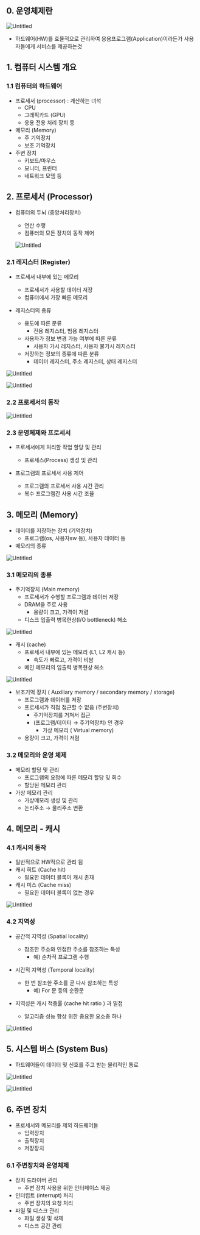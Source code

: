 ## 0. 운영체제란

![Untitled](https://s3-us-west-2.amazonaws.com/secure.notion-static.com/8ea4f32f-129d-4118-b0b0-414a62eb1dfa/Untitled.png)

- 하드웨어(HW)를 효율적으로 관리하여 응용프로그램(Application)이라든가 사용자들에게 서비스를 제공하는것

## 1. 컴퓨터 시스템 개요

### 1.1 컴퓨터의 하드웨어

- 프로세서 (processor) : 계산하는 녀석
  - CPU
  - 그래픽카드 (GPU)
  - 응용 전용 처리 장치 등
- 메모리 (Memory)
  - 주 기억장치
  - 보조 기억장치
- 주변 장치
  - 키보드/마우스
  - 모니터, 프린터
  - 네트워크 모뎀 등

## 2. 프로세서 (Processor)

- 컴퓨터의 두뇌 (중앙처리장치)
  
  - 연산 수행
  - 컴퓨터의 모든 장치의 동작 제어
  
  ![Untitled](https://s3-us-west-2.amazonaws.com/secure.notion-static.com/2fc8f3f1-cf91-406f-9d56-2f487dce57d0/Untitled.png)

### 2.1 레지스터 (Register)

- 프로세서 내부에 있는 메모리
  
  - 프로세서가 사용할 데이터 저장
  - 컴퓨터에서 가장 빠른 메모리

- 레지스터의 종류
  
  - 용도에 따른 분류
    - 전용 레지스터, 범용 레지스터
  - 사용자가 정보 변경 가능 여부에 따른 분류
    - 사용자 가시 레지스터, 사용자 불가시 레지스터
  - 저장하는 정보의 종류에 따른 분류
    - 데이터 레지스터, 주소 레지스터, 상태 레지스터

![Untitled](https://s3-us-west-2.amazonaws.com/secure.notion-static.com/a2f7a11b-0a40-47fa-b138-774676090fb5/Untitled.png)

![Untitled](https://s3-us-west-2.amazonaws.com/secure.notion-static.com/cc91a60e-9b42-442b-bc89-a5b2c30899cb/Untitled.png)

### 2.2 프로세서의 동작

![Untitled](https://s3-us-west-2.amazonaws.com/secure.notion-static.com/22890624-ac26-4df6-ac66-2b6ec9a9d013/Untitled.png)

### 2.3 운영체제와 프로세서

- 프로세서에게 처리할 작업 할당 및 관리
  
  - 프로세스(Process) 생성 및 관리

- 프로그램의 프로세서 사용 제어
  
  - 프로그램의 프로세서 사용 시간 관리
  - 복수 프로그램간 사용 시간 조율

## 3. 메모리 (Memory)

- 데이터를 저장하는 장치 (기억장치)
  - 프로그램(os, 사용자sw 등), 사용자 데이터 등
- 메모리의 종류

![Untitled](https://s3-us-west-2.amazonaws.com/secure.notion-static.com/d66e69b8-580f-4ef8-87f5-5a696216f4e7/Untitled.png)

### 3.1 메모리의 종류

- 주기억장치 (Main memory)
  - 프로세서가 수행할 프로그램과 데이터 저장
  - DRAM을 주로 사용
    - 용량이 크고, 가격이 저렴
  - 디스크 입출력 병목현상(I/O bottleneck) 해소

![Untitled](https://s3-us-west-2.amazonaws.com/secure.notion-static.com/e67ea333-4139-45a3-af74-e0a406cb7d96/Untitled.png)

- 캐시 (cache)
  - 프로세서 내부에 있는 메모리 (L1, L2 캐시 등)
    - 속도가 빠르고, 가격이 비쌈
  - 메인 메모리의 입출력 병목현상 해소

![Untitled](https://s3-us-west-2.amazonaws.com/secure.notion-static.com/c7689007-2da2-44a2-8d49-b49092f503b7/Untitled.png)

- 보조기억 장치 ( Auxiliary memory / secondary memory / storage)
  - 프로그램과 데이터를 저장
  - 프로세서가 직접 접근할 수 없음 (주변장치)
    - 주기억장치를 거쳐서 접근
    - (프로그램/데이터 → 주기억장치) 인 경우
      - 가상 메모리 ( Virtual memory)
  - 용량이 크고, 가격이 저렴

### 3.2 메모리와 운영 체제

- 메모리 할당 및 관리
  - 프로그램의 요청에 따른 메모리 할당 및 회수
  - 할당된 메모리 관리
- 가상 메모리 관리
  - 가상메모리 생성 및 관리
  - 논리주소 → 물리주소 변환

## 4. 메모리 - 캐시

### 4.1 캐시의 동작

- 일반적으로 HW적으로 관리 됨
- 캐시 히트 (Cache hit)
  - 필요한 데이터 블록이 캐시 존재
- 캐시 미스 (Cache miss)
  - 필요한 데이터 블록이 없는 경우

![Untitled](https://s3-us-west-2.amazonaws.com/secure.notion-static.com/1c40796b-7ebc-434c-868d-3e0a382cdc9d/Untitled.png)

### 4.2 지역성

- 공간적 지역성 (Spatial locality)
  
  - 참조한 주소와 인접한 주소를 참조하는 특성
    - 예) 순차적 프로그램 수행

- 시간적 지역성 (Temporal locality)
  
  - 한 번 참조한 주소를 곧 다시 참조하는 특성
    - 예) For 문 등의 순환문

- 지역성은 캐시 적중률 (cache hit ratio ) 과 밀접
  
  - 알고리즘 성능 향상 위한 중요한 요소중 하나

![Untitled](https://s3-us-west-2.amazonaws.com/secure.notion-static.com/9ec6cfb3-6a0f-44d0-a0c7-cc47088d91b9/Untitled.png)

## 5. 시스템 버스 (System Bus)

- 하드웨어들이 데이터 및 신호를 주고 받는 물리적인 통로

![Untitled](https://s3-us-west-2.amazonaws.com/secure.notion-static.com/1e72e9bf-4145-443d-b192-963addb8a642/Untitled.png)

![Untitled](https://s3-us-west-2.amazonaws.com/secure.notion-static.com/a45fed3c-25ee-4c8a-8f74-90751a084242/Untitled.png)

## 6. 주변 장치

- 프로세서와 메모리를 제외 하드웨어들
  - 입력장치
  - 출력장치
  - 저장장치

### 6.1 주변장치와 운영체제

- 장치 드라이버 관리
  - 주변 장치 사용을 위한 인터페이스 제공
- 인터럽트 (interrupt) 처리
  - 주변 장치의 요청 처리
- 파일 및 디스크 관리
  - 파일 생성 및 삭제
  - 디스크 공간 관리
